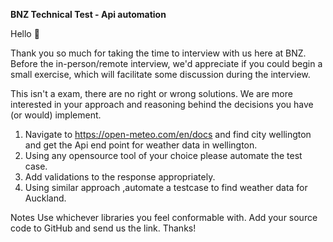 **BNZ Technical Test - Api automation**

Hello 👋

Thank you so much for taking the time to interview with us here at BNZ. Before the in-person/remote interview, we'd appreciate if you could begin a small exercise, which will facilitate some discussion during the interview.

This isn't a exam, there are no right or wrong solutions. We are more interested in your approach and reasoning behind the decisions you have (or would) implement.

1.	Navigate to  https://open-meteo.com/en/docs  and find city wellington and get the Api end point for weather data in wellington.
2.	Using any opensource tool of your choice please automate  the test case.
3.	Add validations to the response appropriately.
4.	Using similar approach ,automate a testcase to find weather data for Auckland.

   
Notes
Use whichever libraries you feel conformable with.
Add your source code to GitHub and send us the link.
Thanks!


